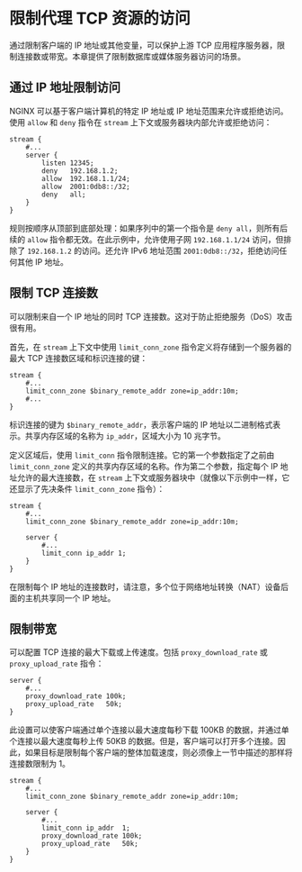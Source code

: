 # 限制代理 TCP 资源的访问

通过限制客户端的 IP 地址或其他变量，可以保护上游 TCP 应用程序服务器，限制连接数或带宽。本章提供了限制数据库或媒体服务器访问的场景。

## 通过 IP 地址限制访问

NGINX 可以基于客户端计算机的特定 IP 地址或 IP 地址范围来允许或拒绝访问。使用 `allow` 和 `deny` 指令在 `stream` 上下文或服务器块内部允许或拒绝访问：

```nginx
stream {
    #...
    server {
        listen 12345;
        deny   192.168.1.2;
        allow  192.168.1.1/24;
        allow  2001:0db8::/32;
        deny   all;
    }
}
```

规则按顺序从顶部到底部处理：如果序列中的第一个指令是 `deny all`，则所有后续的 `allow` 指令都无效。在此示例中，允许使用子网 `192.168.1.1/24` 访问，但排除了 `192.168.1.2` 的访问。还允许 IPv6 地址范围 `2001:0db8::/32`，拒绝访问任何其他 IP 地址。

## 限制 TCP 连接数

可以限制来自一个 IP 地址的同时 TCP 连接数。这对于防止拒绝服务（DoS）攻击很有用。

首先，在 `stream` 上下文中使用 `limit_conn_zone` 指令定义将存储到一个服务器的最大 TCP 连接数区域和标识连接的键：

```nginx
stream {
    #...
    limit_conn_zone $binary_remote_addr zone=ip_addr:10m;
    #...
}
```

标识连接的键为 `$binary_remote_addr`，表示客户端的 IP 地址以二进制格式表示。共享内存区域的名称为 `ip_addr`，区域大小为 10 兆字节。

定义区域后，使用 `limit_conn` 指令限制连接。它的第一个参数指定了之前由 `limit_conn_zone` 定义的共享内存区域的名称。作为第二个参数，指定每个 IP 地址允许的最大连接数，在 `stream` 上下文或服务器块中（就像以下示例中一样，它还显示了先决条件 `limit_conn_zone` 指令）：

```nginx
stream {
    #...
    limit_conn_zone $binary_remote_addr zone=ip_addr:10m;

    server {
        #...
        limit_conn ip_addr 1;
    }
}
```

在限制每个 IP 地址的连接数时，请注意，多个位于网络地址转换（NAT）设备后面的主机共享同一个 IP 地址。

## 限制带宽

可以配置 TCP 连接的最大下载或上传速度。包括 `proxy_download_rate` 或 `proxy_upload_rate` 指令：

```nginx
server {
    #...
    proxy_download_rate 100k;
    proxy_upload_rate   50k;
}
```

此设置可以使客户端通过单个连接以最大速度每秒下载 100KB 的数据，并通过单个连接以最大速度每秒上传 50KB 的数据。但是，客户端可以打开多个连接。因此，如果目标是限制每个客户端的整体加载速度，则必须像上一节中描述的那样将连接数限制为 1。

```nginx
stream {
    #...
    limit_conn_zone $binary_remote_addr zone=ip_addr:10m;

    server {
        #...
        limit_conn ip_addr  1;
        proxy_download_rate 100k;
        proxy_upload_rate   50k;
    }
}
```


